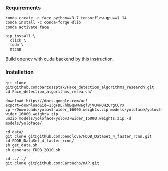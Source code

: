 ### Requirements
```
conda create -n face python==3.7 tensorflow-gpu==1.14
conda install -c conda-forge dlib
conda activate face

pip install \
  click \
  tqdm \
  mtcnn
```

Build opencv with cuda backend by [this](https://github.com/bartoszptak/Efficient_Object_Detection_Algorithms_Research/blob/master/INSTALLATION_GUIDE.md) instruction.

### Installation

```
git clone git@github.com:bartoszptak/Face_detection_algorithms_research.git
cd Face_detection_algorithms_research/
```

```
download https://docs.google.com/uc?export=download&id=13gFDLFhhBqwMw6gf8jVUvNDH2UrgCCrX
cp ~/Downloads/yolov3-wider_16000.weights.zip models/yoloface/yolov3-wider_16000.weights.zip
unzip models/yoloface/yolov3-wider_16000.weights.zip -d models/yoloface/
```

```
cd data/
git clone git@github.com:penolove/FDDB_DataSet_4_faster_rcnn.git
cd FDDB_DataSet_4_faster_rcnn/
sh get_data.sh
sh generate_FDDB_2010.sh
```

```
cd ../../
git clone git@github.com:Cartucho/mAP.git
```

